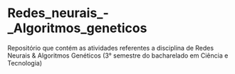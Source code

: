 # Redes_neurais_-_Algoritmos_geneticos
Repositório que contém as atividades referentes a disciplina de Redes Neurais &amp; Algoritmos Genéticos (3° semestre do bacharelado em Ciência e Tecnologia)
